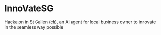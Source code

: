 # InnoVateSG
Hackaton in St Gallen (ch), an AI agent for local business owner to innovate in the seamless way possible
